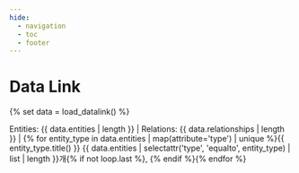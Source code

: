 ```yaml
---
hide:
  - navigation
  - toc
  - footer
---
```


# Data Link

{% set data = load_datalink() %}
<p class="stats-summary">Entities: {{ data.entities | length }} | Relations: {{ data.relationships | length }} | {% for entity_type in data.entities | map(attribute='type') | unique %}{{ entity_type.title() }} {{ data.entities | selectattr('type', 'equalto', entity_type) | list | length }}개{% if not loop.last %}, {% endif %}{% endfor %}</p>

<div id="network-container">
    <div id="network-graph"></div>
</div>

<script>
// Network data will be loaded via AJAX in network.js
let networkData = null;
</script>